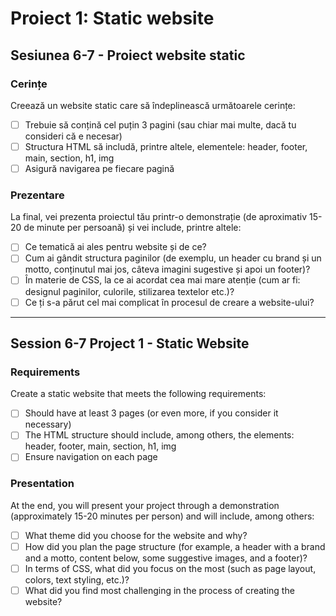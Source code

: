 # Proiect 1: Static website

## Sesiunea 6-7 - Proiect website static

### Cerințe

Creează un website static care să îndeplinească următoarele cerințe:

- [ ] Trebuie să conțină cel puțin 3 pagini (sau chiar mai multe, dacă tu consideri că e necesar)
- [ ] Structura HTML să includă, printre altele, elementele: header, footer, main, section, h1, img
- [ ] Asigură navigarea pe fiecare pagină

### Prezentare

La final, vei prezenta proiectul tău printr-o demonstrație (de aproximativ 15-20 de minute per persoană) și vei include, printre altele:

- [ ] Ce tematică ai ales pentru website și de ce?
- [ ] Cum ai gândit structura paginilor (de exemplu, un header cu brand și un motto, conținutul mai jos, câteva imagini sugestive și apoi un footer)?
- [ ] În materie de CSS, la ce ai acordat cea mai mare atenție (cum ar fi: designul paginilor, culorile, stilizarea textelor etc.)?
- [ ] Ce ți s-a părut cel mai complicat în procesul de creare a website-ului?

---

## Session 6-7 Project 1 - Static Website

### Requirements

Create a static website that meets the following requirements:

- [ ] Should have at least 3 pages (or even more, if you consider it necessary)
- [ ] The HTML structure should include, among others, the elements: header, footer, main, section, h1, img
- [ ] Ensure navigation on each page

### Presentation

At the end, you will present your project through a demonstration (approximately 15-20 minutes per person) and will include, among others:

- [ ] What theme did you choose for the website and why?
- [ ] How did you plan the page structure (for example, a header with a brand and a motto, content below, some suggestive images, and a footer)?
- [ ] In terms of CSS, what did you focus on the most (such as page layout, colors, text styling, etc.)?
- [ ] What did you find most challenging in the process of creating the website?
